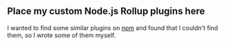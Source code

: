 ## Place my custom Node.js Rollup plugins here

I wanted to find some similar plugins on [npm](https://www.npmjs.com/) and found that I couldn't find them, so I wrote some of them myself.
